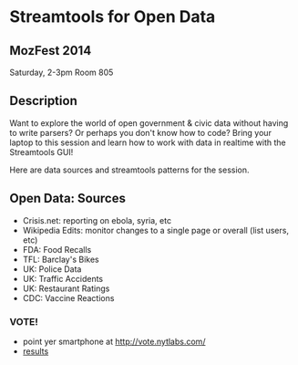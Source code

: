 # Streamtools for Open Data
## MozFest 2014
 Saturday, 2-3pm
 Room 805

## Description

Want to explore the world of open government & civic data without having to write parsers? Or perhaps you don't know how to code? Bring your laptop to this session and learn how to work with data in realtime with the Streamtools GUI! 


Here are data sources and streamtools patterns for the session.

## Open Data: Sources

* Crisis.net: reporting on ebola, syria, etc
* Wikipedia Edits: monitor changes to a single page or overall (list users, etc)
* FDA: Food Recalls
* TFL: Barclay's Bikes
* UK: Police Data
* UK: Traffic Accidents
* UK: Restaurant Ratings
* CDC: Vaccine Reactions

### VOTE!

* point yer smartphone at http://vote.nytlabs.com/
* [results](http://vote.nytlabs.com/results.html)

